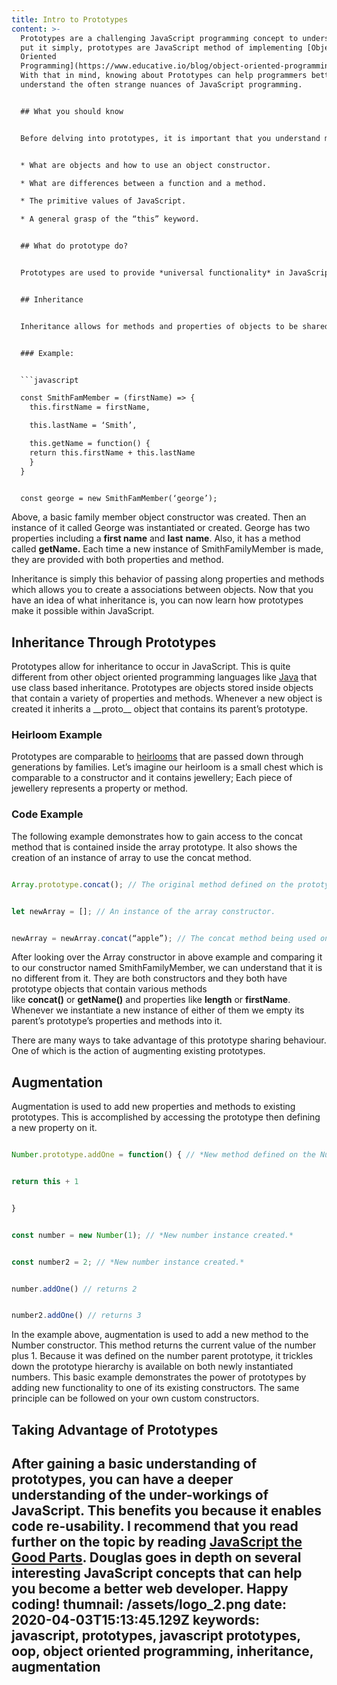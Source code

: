 ```yaml
---
title: Intro to Prototypes
content: >-
  Prototypes are a challenging JavaScript programming concept to understand. To
  put it simply, prototypes are JavaScript method of implementing [Object
  Oriented
  Programming](https://www.educative.io/blog/object-oriented-programming) (OOP).
  With that in mind, knowing about Prototypes can help programmers better
  understand the often strange nuances of JavaScript programming.


  ## What you should know


  Before delving into prototypes, it is important that you understand multiple concepts within JavaScript. It should not be the first thing you read about. The following are concepts you should understand:


  * What are objects and how to use an object constructor.

  * What are differences between a function and a method.

  * The primitive values of JavaScript.

  * A general grasp of the “this” keyword.


  ## What do prototype do?


  Prototypes are used to provide *universal functionality* in JavaScript. This universal functionality is called *inheritance*. Inheritance is a concept used in many object oriented programming languages and is implemented many different ways. In JavaScript it is achieved using prototypes. Without prototypes you could not use methods like **split** or **forEach.** With that brief introduction out of the way, lets first explain inheritance so that we can better understand its implementation in JavaScript.


  ## Inheritance


  Inheritance allows for methods and properties of objects to be shared. To provide more clarity, imagine we have a family of people; consequently, each member of that family share the same last name. That last name was passed on over generations therefore must have originated from the first person using it. For an example, let us translate this family tree to code by creating a new constructor called SmithFamilyMember.


  ### Example:


  ```javascript

  const SmithFamMember = (firstName) => {
    this.firstName = firstName,

    this.lastName = ‘Smith’,

    this.getName = function() {
    return this.firstName + this.lastName
    }
  }


  const george = new SmithFamMember(‘george’);

  ```


  Above, a basic family member object constructor was created. Then an instance of it called George was instantiated or created. George has two properties including a **first name** and **last** **name**. Also, it has a method called **getName.** Each time a new instance of SmithFamilyMember is made, they are provided with both properties and method.


  Inheritance is simply this behavior of passing along properties and methods which allows you to create a associations between objects. Now that you have an idea of what inheritance is, you can now learn how prototypes make it possible within JavaScript.


  ## Inheritance Through Prototypes


  Prototypes allow for inheritance to occur in JavaScript. This is quite different from other object oriented programming languages like [Java](https://www.upwork.com/resources/java-vs-javascript-what-is-the-difference#:~:text=Java%20follows%20class%20based%20inheritance%E2%80%94a%20top%20down%2C%20hierarchical%2C,inherit%20directly%20from%20other%20objects.) that use class based inheritance. Prototypes are objects stored inside objects that contain a variety of properties and methods. Whenever a new object is created it inherits a \_\_proto\_\_ object that contains its parent’s prototype.


  ### Heirloom Example


  Prototypes are comparable to [heirlooms](https://www.merriam-webster.com/dictionary/heirloom) that are passed down through generations by families. Let’s imagine our heirloom is a small chest which is comparable to a constructor and it contains jewellery; Each piece of jewellery represents a property or method.


  ### Code Example


  The following example demonstrates how to gain access to the concat method that is contained inside the array prototype. It also shows the creation of an instance of array to use the concat method.


  ```javascript

  Array.prototype.concat(); // The original method defined on the prototype.


  let newArray = []; // An instance of the array constructor.


  newArray = newArray.concat(“apple”); // The concat method being used on the new array.

  ```


  After looking over the Array constructor in above example and comparing it to our constructor named SmithFamilyMember, we can understand that it is no different from it. They are both constructors and they both have prototype objects that contain various methods like **concat()** or **getName()** and properties like **length** or **firstName**. Whenever we instantiate a new instance of either of them we empty its parent’s prototype’s properties and methods into it.


  There are many ways to take advantage of this prototype sharing behaviour. One of which is the action of augmenting existing prototypes.


  ## Augmentation


  Augmentation is used to add new properties and methods to existing prototypes. This is accomplished by accessing the prototype then defining a new property on it.


  ```javascript

  Number.prototype.addOne = function() { // *New method defined on the Number prototype.*


  return this + 1


  }


  const number = new Number(1); // *New number instance created.*


  const number2 = 2; // *New number instance created.*


  number.addOne() // returns 2


  number2.addOne() // returns 3

  ```


  In the example above, augmentation is used to add a new method to the Number constructor. This method returns the current value of the number plus 1. Because it was defined on the number parent prototype, it trickles down the prototype hierarchy is available on both newly instantiated numbers. This basic example demonstrates the power of prototypes by adding new functionality to one of its existing constructors. The same principle can be followed on your own custom constructors.


  ## Taking Advantage of Prototypes


  After gaining a basic understanding of prototypes, you can have a deeper understanding of the under-workings of JavaScript. This benefits you because it enables code re-usability. I recommend that you read further on the topic by reading [JavaScript the Good Parts](https://www.amazon.ca/JavaScript-Good-Parts-Douglas-Crockford/dp/0596517742). Douglas goes in depth on several interesting JavaScript concepts that can help you become a better web developer. Happy coding!
thumnail: /assets/logo_2.png
date: 2020-04-03T15:13:45.129Z
keywords: javascript, prototypes, javascript prototypes, oop, object oriented
  programming, inheritance, augmentation
---
```

